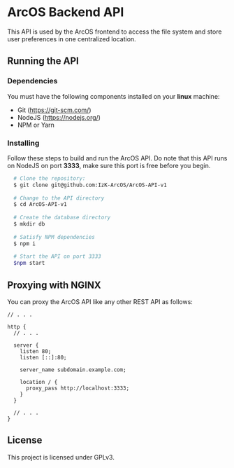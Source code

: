 # ArcOS Backend API
This API is used by the ArcOS frontend to access the file system and store user preferences in one centralized location.

## Running the API
### Dependencies
You must have the following components installed on your **linux** machine:
* Git (https://git-scm.com/)
* NodeJS (https://nodejs.org/)
* NPM or Yarn

### Installing
Follow these steps to build and run the ArcOS API. Do note that this API runs on NodeJS on port **3333**, make sure this port is free before you begin.
```sh
  # Clone the repository:
  $ git clone git@github.com:IzK-ArcOS/ArcOS-API-v1
  
  # Change to the API directory
  $ cd ArcOS-API-v1
  
  # Create the database directory
  $ mkdir db
  
  # Satisfy NPM dependencies
  $ npm i
  
  # Start the API on port 3333
  $npm start
```

## Proxying with NGINX
You can proxy the ArcOS API like any other REST API as follows:
```
// . . .

http {
  // . . .
  
  server {
    listen 80;
    listen [::]:80;
    
    server_name subdomain.example.com;
    
    location / {
      proxy_pass http://localhost:3333;
    }
  }
  
  // . . .
}
```

## License
This project is licensed under GPLv3.
